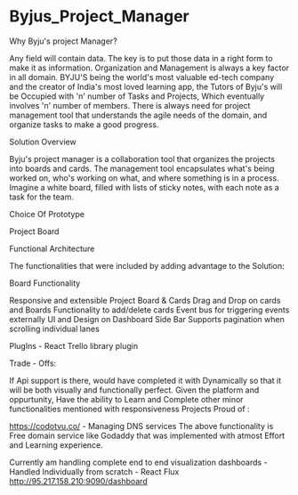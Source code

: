 # Byjus_Project_Manager
Why Byju's project Manager?

Any field will contain data. The key is to put those data in a right form to make it as information. Organization and Management is always a key factor in all domain. BYJU'S being the world's most valuable ed-tech company and the creator of India's most loved learning app, the Tutors of Byju's will be Occupied with 'n' number of Tasks and Projects, Which eventually involves 'n' number of members. There is always need for project management tool that understands the agile needs of the domain, and organize tasks to make a good progress.

Solution Overview

Byju's project manager is a collaboration tool that organizes the projects into boards and cards. The management tool encapsulates what's being worked on, who's working on what, and where something is in a process. Imagine a white board, filled with lists of sticky notes, with each note as a task for the team.

Choice Of Prototype

Project Board

Functional Architecture

The functionalities that were included by adding advantage to the Solution:

Board Functionality

Responsive and extensible Project Board & Cards
Drag and Drop on cards and Boards
Functionality to add/delete cards
Event bus for triggering events externally
UI and Design on Dashboard Side Bar
Supports pagination when scrolling individual lanes


PlugIns - React Trello library plugin


Trade - Offs:

If Api support is there, would have completed it with Dynamically so that it will be both visually and functionally perfect.
Given the platform and oppurtunity, Have the ability to Learn and Complete other minor functionalities mentioned with responsiveness
Projects Proud of :

https://codotvu.co/ - Managing DNS services The above functionality is Free domain service like Godaddy that was implemented with atmost Effort and Learning experience.

Currently am handling complete end to end visualization dashboards - Handled Individually from scratch - React Flux http://95.217.158.210:9090/dashboard
